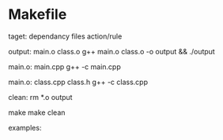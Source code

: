 Makefile
===



taget: dependancy files
    action/rule

output: main.o class.o
    g++ main.o class.o -o output && ./output

main.o: main.cpp
    g++ -c main.cpp

main.o: class.cpp class.h
    g++ -c class.cpp


clean:
    rm *.o output


make
make clean



examples:
